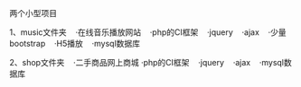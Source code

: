 两个小型项目

1、music文件夹
    ·在线音乐播放网站
    ·php的CI框架
    ·jquery
    ·ajax
    ·少量bootstrap
    ·H5播放
    ·mysql数据库
    
2、shop文件夹
    ·二手商品网上商城
    ·php的CI框架
    ·jquery
    ·ajax
    ·mysql数据库
